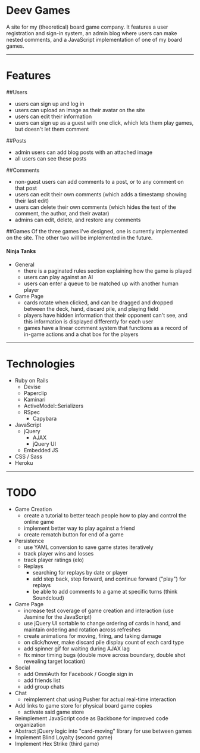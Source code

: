 Deev Games
===

A site for my (theoretical) board game company. It features a user registration and sign-in system, an admin blog where users can make nested comments, and a JavaScript implementation of one of my board games.

---

Features
===
##Users

* users can sign up and log in
* users can upload an image as their avatar on the site
* users can edit their information
* users can sign up as a guest with one click, which lets them play games, but doesn't let them comment

##Posts
* admin users can add blog posts with an attached image
* all users can see these posts

##Comments
* non-guest users can add comments to a post, or to any comment on that post
* users can edit their own comments (which adds a timestamp showing their last edit)
* users can delete their own comments (which hides the text of the comment, the author, and their avatar)
* admins can edit, delete, and restore any comments

##Games
Of the three games I've designed, one is currently implemented on the site. The other two will be implemented in the future.

#### Ninja Tanks
* General
  * there is a paginated rules section explaining how the game is played
  * users can play against an AI
  * users can enter a queue to be matched up with another human player
* Game Page
  * cards rotate when clicked, and can be dragged and dropped between the deck, hand, discard pile, and playing field
  * players have hidden information that their opponent can't see, and this information is displayed differently for each user
  * games have a linear comment system that functions as a record of in-game actions and a chat box for the players

---

Technologies
===

* Ruby on Rails
  * Devise
  * Paperclip
  * Kaminari
  * ActiveModel::Serializers
  * RSpec
    * Capybara
* JavaScript
  * jQuery
    * AJAX
    * jQuery UI
  * Embedded JS
* CSS / Sass
* Heroku

---

TODO
===

* Game Creation
  * create a tutorial to better teach people how to play and control the online game
  * implement better way to play against a friend
  * create rematch button for end of a game
* Persistence
  * use YAML conversion to save game states iteratively
  * track player wins and losses
  * track player ratings (elo)
  * Replays
    * searching for replays by date or player
    * add step back, step forward, and continue forward ("play") for replays
    * be able to add comments to a game at specific turns (think Soundcloud)
* Game Page
  * increase test coverage of game creation and interaction (use Jasmine for the JavaScript)
  * use jQuery UI sortable to change ordering of cards in hand, and maintain ordering and rotation across refreshes
  * create animations for moving, firing, and taking damage
  * on click/hover, make discard pile display count of each card type
  * add spinner gif for waiting during AJAX lag
  * fix minor timing bugs (double move across boundary, double shot revealing target location)
* Social
  * add OmniAuth for Facebook / Google sign in
  * add friends list
  * add group chats
* Chat
  * reimplement chat using Pusher for actual real-time interaction
* Add links to game store for physical board game copies
  * activate said game store
* Reimplement JavaScript code as Backbone for improved code organization
* Abstract jQuery logic into "card-moving" library for use between games
* Implement Blind Loyalty (second game)
* Implement Hex Strike (third game)